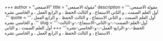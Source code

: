 +++
author = "الاصمعي"
title = "مقولة الاصمعي"
description = '''مقولة الاصمعي: أول العلم الصمت ، و الثاني الاستماع ، و الثالث الحفظ ، و الرابع العمل ، و الخامس نشره .'''
quote = '''أول العلم الصمت ، و الثاني الاستماع ، و الثالث الحفظ ، و الرابع العمل ، و الخامس نشره .'''
slug = '''أول-العلم-الصمت-،-و-الثاني-الاستماع-،-و-الثالث-الحفظ-،-و-الرابع-العمل-،-و-الخامس-نشره'''
+++
أول العلم الصمت ، و الثاني الاستماع ، و الثالث الحفظ ، و الرابع العمل ، و الخامس نشره .
